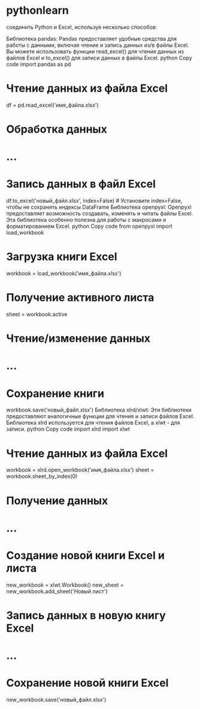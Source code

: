 # pythonlearn

 соединить Python и Excel, используя несколько способов:

Библиотека pandas: Pandas предоставляет удобные средства для работы с данными, включая чтение и запись данных из/в файлы Excel. Вы можете использовать функции read_excel() для чтения данных из файлов Excel и to_excel() для записи данных в файлы Excel.
python
Copy code
import pandas as pd

# Чтение данных из файла Excel
df = pd.read_excel('имя_файла.xlsx')

# Обработка данных
# ...

# Запись данных в файл Excel
df.to_excel('новый_файл.xlsx', index=False)  # Установите index=False, чтобы не сохранять индексы DataFrame
Библиотека openpyxl: Openpyxl предоставляет возможность создавать, изменять и читать файлы Excel. Эта библиотека особенно полезна для работы с макросами и форматированием Excel.
python
Copy code
from openpyxl import load_workbook

# Загрузка книги Excel
workbook = load_workbook('имя_файла.xlsx')

# Получение активного листа
sheet = workbook.active

# Чтение/изменение данных
# ...

# Сохранение книги
workbook.save('новый_файл.xlsx')
Библиотека xlrd/xlwt: Эти библиотеки предоставляют аналогичные функции для чтения и записи файлов Excel. Библиотека xlrd используется для чтения файлов Excel, а xlwt - для записи.
python
Copy code
import xlrd
import xlwt

# Чтение данных из файла Excel
workbook = xlrd.open_workbook('имя_файла.xlsx')
sheet = workbook.sheet_by_index(0)

# Получение данных
# ...

# Создание новой книги Excel и листа
new_workbook = xlwt.Workbook()
new_sheet = new_workbook.add_sheet('Новый лист')

# Запись данных в новую книгу Excel
# ...

# Сохранение новой книги Excel
new_workbook.save('новый_файл.xlsx')
